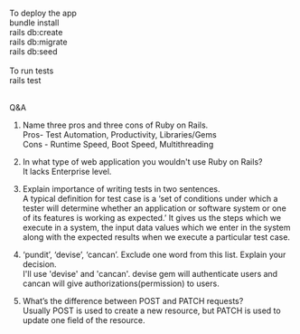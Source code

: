 To deploy the app <br/>
bundle install<br/>
rails db:create<br/>
rails db:migrate<br/>
rails db:seed<br/>
<br/>
To run tests
<br/>rails test <br/>
<br/>


Q&A

1. Name three pros and three cons of Ruby on Rails.
	<br/>Pros- Test Automation, Productivity, Libraries/Gems
	<br/>Cons - Runtime Speed, Boot Speed, Multithreading

2. In what type of web application you wouldn't use Ruby on Rails?
	<br/>It lacks Enterprise level.

3. Explain importance of writing tests in two sentences.
	<br/>A typical definition for test case is a ‘set of conditions under which a tester will determine whether an application or software system or one of its features is working as expected.’ It gives us the steps which we execute in a system, the input data values which we enter in the system along with the expected results when we execute a particular test case.

4. ‘pundit’, ‘devise’, ‘cancan’. Exclude one word from this list. Explain your decision.
	<br/>I'll use 'devise' and 'cancan'. devise gem will authenticate users and cancan will give authorizations(permission) to users.

5. What’s the difference between POST and PATCH requests?
	<br/>Usually POST is used to create a new resource, but PATCH is used to update one field of the resource.
